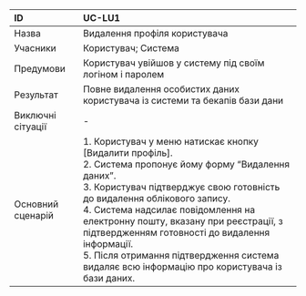 | ID  | UC-LU1  |
|:---|:---|
|Назва   | Видалення профіля користувача |
|Учасники   |Користувач; Система   |
|Предумови   | Користувач увійшов у систему під своїм логіном і паролем|
|Результат|Повне видалення особистих даних користувача із системи та бекапів бази дани|
|Виключні сітуації|-|
|Основний сценарій|1. Користувач у меню натискає кнопку [Видалити профіль].<br>2. Система пропонує йому форму “Видалення даних”.<br>3. Користувач підтверджує свою готовність до видалення облікового запису.<br>4. Система надсилає повідомлення на електронну пошту, вказану при реєстрації, з підтвердженням готовності до видалення інформації.<br>5. Після отримання підтвердження система видаляє всю інформацію про користувача із бази даних.|
